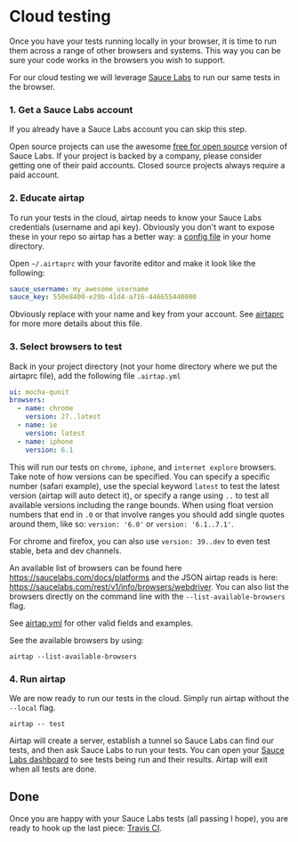 # Cloud testing

Once you have your tests running locally in your browser, it is time to run them across a range of other browsers and systems. This way you can be sure your code works in the browsers you wish to support.

For our cloud testing we will leverage [Sauce Labs](https://saucelabs.com/home) to run our same tests in the browser.

### 1. Get a Sauce Labs account

If you already have a Sauce Labs account you can skip this step.

Open source projects can use the awesome [free for open source](https://saucelabs.com/opensauce) version of Sauce Labs. If your project is backed by a company, please consider getting one of their paid accounts. Closed source projects always require a paid account.

### 2. Educate airtap

To run your tests in the cloud, airtap needs to know your Sauce Labs credentials (username and api key). Obviously you don't want to expose these in your repo so airtap has a better way: a [config file](./airtaprc.md) in your home directory.

Open `~/.airtaprc` with your favorite editor and make it look like the following:

```yaml
sauce_username: my_awesome_username
sauce_key: 550e8400-e29b-41d4-a716-446655440000
```

Obviously replace with your name and key from your account. See [airtaprc](./airtaprc.md) for more more details about this file.

### 3. Select browsers to test

Back in your project directory (not your home directory where we put the airtaprc file), add the following file `.airtap.yml`

```yaml
ui: mocha-qunit
browsers:
  - name: chrome
    version: 27..latest
  - name: ie
    version: latest
  - name: iphone
    version: 6.1
```

This will run our tests on `chrome`, `iphone`, and `internet explore` browsers. Take note of how versions can be specified. You can specify a specific number (safari example), use the special keyword `latest` to test the latest version (airtap will auto detect it), or specify a range using `..` to test all available versions including the range bounds. When using float version numbers that end in `.0` or that involve ranges you should add single quotes around them, like so: `version: '6.0'` or `version: '6.1..7.1'`.

For chrome and firefox, you can also use `version: 39..dev` to even test stable, beta and dev channels.

An available list of browsers can be found here https://saucelabs.com/docs/platforms and the JSON
airtap reads is here: https://saucelabs.com/rest/v1/info/browsers/webdriver. You can also list the browsers directly on the command line with the `--list-available-browsers` flag.

See [airtap.yml](./airtap.yml.md) for other valid fields and examples.

See the available browsers by using:

```shell
airtap --list-available-browsers
```

### 4. Run airtap

We are now ready to run our tests in the cloud. Simply run airtap without the `--local` flag.

```shell
airtap -- test
```

Airtap will create a server, establish a tunnel so Sauce Labs can find our tests, and then ask Sauce Labs to run your tests. You can open your [Sauce Labs dashboard](https://saucelabs.com/account) to see tests being run and their results. Airtap will exit when all tests are done.

## Done

Once you are happy with your Sauce Labs tests (all passing I hope), you are ready to hook up the last piece: [Travis CI](./travis-ci.md).
